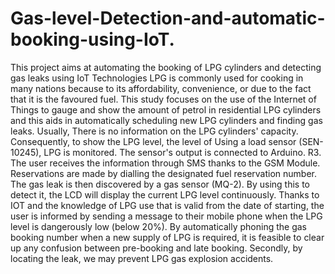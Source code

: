 # Gas-level-Detection-and-automatic-booking-using-IoT.
This project aims at automating the booking of LPG cylinders and detecting gas leaks using IoT Technologies
LPG is commonly used for cooking in many nations because to its affordability, convenience, or due to the fact that it is the favoured fuel.
This study focuses on the use of the Internet of Things to gauge and show the amount of petrol in residential LPG cylinders and this aids in automatically scheduling new LPG cylinders and finding gas leaks.
Usually, There is no information on the LPG cylinders' capacity. Consequently, to show the LPG level, the level of Using a load sensor (SEN-10245), LPG is monitored. The sensor's output is connected to Arduino. R3.
The user receives the information through SMS thanks to the GSM Module.
Reservations are made by dialling the designated fuel reservation number. 
The gas leak is then discovered by a gas sensor (MQ-2). 
By using this to detect it, the LCD will display the current LPG level continuously. 
Thanks to IOT and the knowledge of LPG use that is valid from the date of starting, the user is informed by sending a message to their mobile phone when the LPG level is dangerously low (below 20%).
By automatically phoning the gas booking number when a new supply of LPG is required, it is feasible to clear up any confusion between pre-booking and late booking. 
Secondly, by locating the leak, we may prevent LPG gas explosion accidents.
